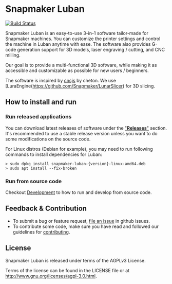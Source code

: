 Snapmaker Luban
===============

[![Build Status](https://github.com/Snapmaker/Luban/workflows/Build%20on%20Release%20created/badge.svg)](https://github.com/Snapmaker/Luban/actions)

Snapmaker Luban is an easy-to-use 3-in-1 software tailor-made for Snapmaker machines.
You can customize the printer settings and control the machine in Luban anytime with ease.
The software also provides G-code generation support for 3D models, laser engraving / cutting, and CNC milling.

Our goal is to provide a multi-functional 3D software, while making it as accessible and customizable as possible for new users / beginners.

The software is inspired by [cncjs](https://github.com/cncjs/cncjs) by cheton.
We use [LuraEngine(https://github.com/Snapmaker/LunarSlicer) for 3D slicing.

## How to install and run

### Run released applications

You can download latest releases of software under the ["**Releases**"](https://github.com/Snapmaker/Luban/releases) section.
It's recommended to use a stable release version unless you want to do some modifications on the source code.

For Linux distros (Debian for example), you may need to run following commands to install dependencies for Luban:

```Bashhist
> sudo dpkg install snapmaker-luban-{version}-linux-amd64.deb
> sudo apt install --fix-broken
```

### Run from source code

Checkout [Development](./docs/Development.md) to how to run and develop from source code.

## Feedback & Contribution

- To submit a bug or feature request, [file an issue](https://github.com/Snapmaker/Luban/issues/new) in github issues.
- To contribute some code, make sure you have read and followed our guidelines for [contributing](https://github.com/Snapmaker/Luban/blob/master/CONTRIBUTING.md).

## License
Snapmaker Luban is released under terms of the AGPLv3 License.

Terms of the license can be found in the LICENSE file or at http://www.gnu.org/licenses/agpl-3.0.html.
